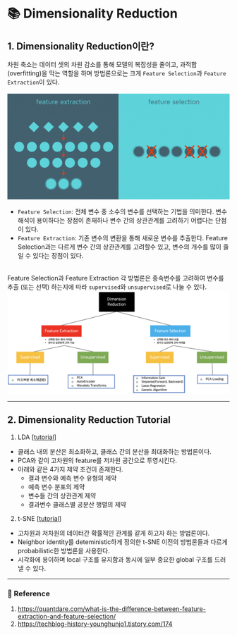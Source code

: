 # :books: Dimensionality Reduction

## 1. Dimensionality Reduction이란?
차원 축소는 데이터 셋의 차원 감소를 통해 모델의 복잡성을 줄이고, 과적합(overfitting)을 막는 역할을 하며 방법론으로는 크게 `Feature Selection`과 `Feature Extraction`이 있다. </br></br>
![](2022-10-09-22-39-40.png)
</br>
- `Feature Selection`: 전체 변수 중 소수의 변수를 선택하는 기법을 의미한다. 변수 해석이 용이하다는 장점이 존재하나 변수 간의 상관관계를 고려하기 어렵다는 단점이 있다.
- `Feature Extraction`: 기존 변수의 변환을 통해 새로운 변수를 추출한다. Feature Selection과는 다르게 변수 간의 상관관계를 고려할수 있고, 변수의 개수를 많이 줄일 수 있다는 장점이 있다.</br></br>

Feature Selection과 Feature Extraction 각 방법론은 종속변수를 고려하여 변수를 추출 (또는 선택) 하는지에 따라 `supervised`와 `unsupervised`로 나눌 수 있다.
</br>
![](2022-10-09-22-45-07.png)
</br>

---
## 2. Dimensionality Reduction Tutorial
1. LDA  [[tutorial](https://github.com/rch1025/Business-Analytics/blob/main/Dimensionality%20Reduction/LDA%20tutorial.ipynb)]
- 클래스 내의 분산은 최소화하고, 클래스 간의 분산을 최대화하는 방법론이다.
- PCA와 같이 고차원의 feature를 저차원 공간으로 투영시킨다.
- 아래와 같은 4가지 제약 조건이 존재한다.
    - 결과 변수와 예측 변수 유형의 제약
    - 예측 변수 분포의 제약
    - 변수들 간의 상관관계 제약
    - 결과변수 클래스별 공분산 행렬의 제약
2. t-SNE [[tutorial](https://github.com/rch1025/Business-Analytics/blob/main/Dimensionality%20Reduction/t-SNE%20tutorial.ipynb)]
- 고차원과 저차원의 데이터간 확률적인 관계를 같게 하고자 하는 방법론이다.
- Neighbor identity를 deteministic하게 정의한 t-SNE 이전의 방법론들과 다르게 probabilistic한 방법론을 사용한다.
- 시각화에 용이하며 local 구조를 유지함과 동시에 일부 중요한 global 구조를 드러낼 수 있다.

---
### :postbox: Reference
1.  https://quantdare.com/what-is-the-difference-between-feature-extraction-and-feature-selection/
2.  https://techblog-history-younghunjo1.tistory.com/174
